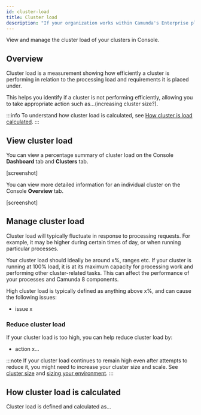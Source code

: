 ```yaml
---
id: cluster-load
title: Cluster load
description: "If your organization works within Camunda's Enterprise plan, you can create cluster backups."
---
```


View and manage the cluster load of your clusters in Console.

## Overview

Cluster load is a measurement showing how efficiently a cluster is performing in relation to the processing load and requirements it is placed under.

This helps you identify if a cluster is not performing efficiently, allowing you to take appropriate action such as...(increasing cluster size?).

:::info
To understand how cluster load is calculated, see [How cluster is load calculated](#how-cluster-load-is-calculated).
:::

## View cluster load

You can view a percentage summary of cluster load on the Console **Dashboard** tab and **Clusters** tab.

[screenshot]

You can view more detailed information for an individual cluster on the Console **Overview** tab.

[screenshot]

## Manage cluster load

Cluster load will typically fluctuate in response to processing requests. For example, it may be higher during certain times of day, or when running particular processes.

Your cluster load should ideally be around x%, ranges etc. If your cluster is running at 100% load, it is at its maximum capacity for processing work and performing other cluster-related tasks. This can affect the performance of your processes and Camunda 8 components.

High cluster load is typically defined as anything above x%, and can cause the following issues:

- issue x

### Reduce cluster load

If your cluster load is too high, you can help reduce cluster load by:

- action x...

:::note
If your cluster load continues to remain high even after attempts to reduce it, you might need to increase your cluster size and scale. See [cluster size](/components/concepts/clusters.md#cluster-size) and [sizing your environment](/components/best-practices/architecture/sizing-your-environment.md).
:::

## How cluster load is calculated

Cluster load is defined and calculated as...
